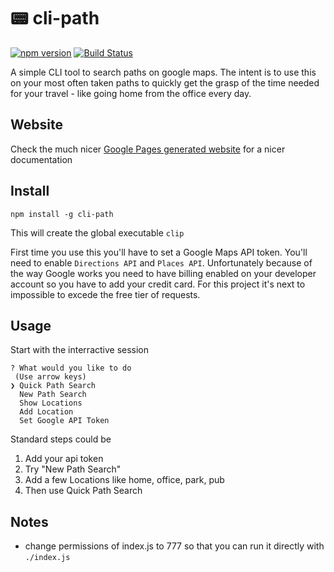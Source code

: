 # 📟 cli-path

[![npm version](https://img.shields.io/npm/v/cli-path.svg)](https://www.npmjs.com/package/cli-path)
[![Build Status](https://github.com/iosifv/cli-path/actions/workflows/test.yaml/badge.svg?branch=main)](https://github.com/iosifv/cli-path/actions/workflows/test.yml)

A simple CLI tool to search paths on google maps. The intent is to use this on your most often taken paths to quickly get the grasp of the time needed for your travel - like going home from the office every day.

## Website

Check the much nicer [Google Pages generated website](https://iosifv.github.io/cli-path/) for a nicer documentation

## Install

`npm install -g cli-path`

This will create the global executable `clip`

First time you use this you'll have to set a Google Maps API token. You'll need to enable `Directions API` and `Places API`. Unfortunately because of the way Google works you need to have billing enabled on your developer account so you have to add your credit card. For this project it's next to impossible to excede the free tier of requests.

## Usage

Start with the interractive session

```$ clip
? What would you like to do
 (Use arrow keys)
❯ Quick Path Search
  New Path Search
  Show Locations
  Add Location
  Set Google API Token
```

Standard steps could be

1. Add your api token
2. Try "New Path Search"
3. Add a few Locations like home, office, park, pub
4. Then use Quick Path Search

## Notes

- change permissions of index.js to 777 so that you can run it directly with `./index.js`
